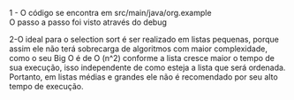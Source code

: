 1 - O código se encontra em src/main/java/org.example  
O passo a passo foi visto através do debug

2-O ideal para o selection sort é ser realizado em listas pequenas, porque assim ele não terá sobrecarga de algoritmos com maior complexidade, como o seu Big O é de O (n^2) conforme a lista cresce maior o tempo de sua execução, isso independente de como esteja a lista que será ordenada. Portanto, em listas médias e grandes ele não é recomendado por seu alto tempo de execução.